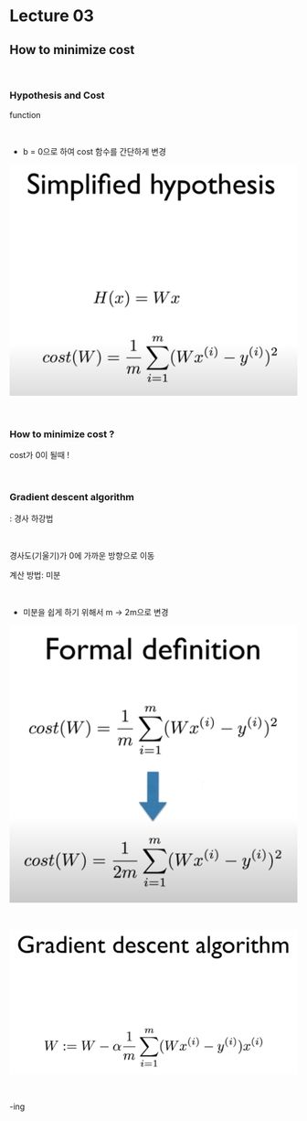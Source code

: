 # Lecture 03

## How to minimize cost



<br/>

### Hypothesis and Cost

function



<br/>

- b = 0으로 하여 cost 함수를 간단하게 변경

![](./img/simplified_hypothesis.PNG)



<br/>

### How to minimize cost ?

cost가 0이 될때 !



<br/>

### Gradient descent algorithm

: 경사 하강법

<br/>

경사도(기울기)가 0에 가까운 방향으로 이동

계산 방법: 미분



<br/>

- 미분을 쉽게 하기 위해서 m -> 2m으로 변경

![](./img/formal_definition.PNG)



<br/>

![](./img/gradient_descent_algorithm.PNG)





<br/>

-ing





<br/><br/><br/>